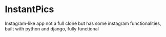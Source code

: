 # InstantPics

Instagram-like app not a full clone but has some instagram functionalities, built with python and django, fully functional
